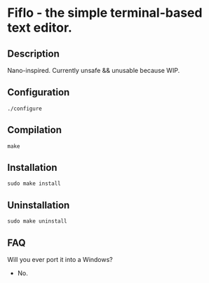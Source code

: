 # Fiflo - the simple terminal-based text editor.

## Description
Nano-inspired. Currently unsafe && unusable because WIP.

## Configuration
```
./configure
```

## Compilation
```
make
```

## Installation
```
sudo make install
```

## Uninstallation
```
sudo make uninstall
```

## FAQ
Will you ever port it into a Windows?
- No.
